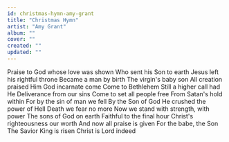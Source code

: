 ```yaml
---
id: christmas-hymn-amy-grant
title: "Christmas Hymn"
artist: "Amy Grant"
album: ""
cover: ""
created: ""
updated: ""
---
```


Praise to God whose love was shown
Who sent his Son to earth
Jesus left his rightful throne
Became a man by birth
The virgin's baby son
All creation praised Him
God incarnate come
Come to Bethlehem
Still a higher call had He
Deliverance from our sins
Come to set all people free
From Satan's hold within
For by the sin of man we fell
By the Son of God
He crushed the power of Hell
Death we fear no more
Now we stand with strength, with power
The sons of God on earth
Faithful to the final hour
Christ's righteousness our worth
And now all praise is given
For the babe, the Son
The Savior King is risen
Christ is Lord indeed